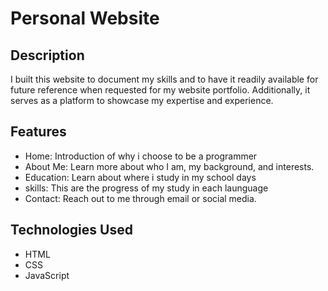 # Personal Website

## Description

I built this website to document my skills and to have it readily available for future reference when requested for my website portfolio. Additionally, it serves as a platform to showcase my expertise and experience.

## Features

- Home: Introduction of why i choose to be a programmer
- About Me: Learn more about who I am, my background, and interests.
- Education: Learn about where i study in my school days
- skills: This are the progress of my study in each launguage
- Contact: Reach out to me through email or social media.

## Technologies Used

- HTML
- CSS
- JavaScript
